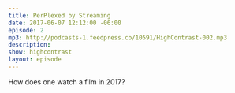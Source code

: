 ```yaml
---
title: PerPlexed by Streaming
date: 2017-06-07 12:12:00 -06:00
episode: 2
mp3: http://podcasts-1.feedpress.co/10591/HighContrast-002.mp3
description: 
show: highcontrast
layout: episode
---
```


How does one watch a film in 2017?